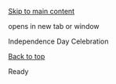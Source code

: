 [Skip to main content](https://www.pittsburghpa.gov/Resident-Services/A-Z-Frequently-Visited/Independence-Day-Celebration#main-content)

opens in new tab or window

Independence Day Celebration

[Back to top](https://www.pittsburghpa.gov/Resident-Services/A-Z-Frequently-Visited/Independence-Day-Celebration#body-top)

Ready
